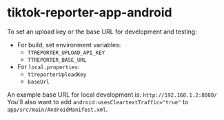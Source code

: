 # tiktok-reporter-app-android

To set an upload key or the base URL for development and testing:

* For build, set environment variables:
  * `TTREPORTER_UPLOAD_API_KEY`
  * `TTREPORTER_BASE_URL`
* For `local.properties`:
  * `ttreporterUploadKey`
  * `baseUrl`

An example base URL for local development is: `http://192.168.1.2:8080/`
You'll also want to add `android:usesCleartextTraffic="true"` to `app/src/main/AndroidManifest.xml`.